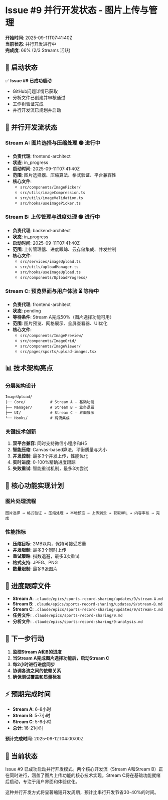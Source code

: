 # Issue #9 并行开发状态 - 图片上传与管理

**开始时间**: 2025-09-11T07:41:40Z  
**当前状态**: 并行开发进行中  
**完成度**: 66% (2/3 Streams 活跃)

## 🚀 启动状态

✅ **Issue #9 已成功启动**
- GitHub问题详情已获取
- 分析文件已创建并审核通过
- 工作树验证完成
- 并行开发流已规划并启动

## 🔄 并行开发流状态

### Stream A: 图片选择与压缩处理 🟢 **进行中**
- **负责代理**: frontend-architect
- **状态**: in_progress
- **启动时间**: 2025-09-11T07:41:40Z
- **范围**: 图片选择器、压缩算法、格式验证、平台兼容性
- **核心文件**: 
  - `src/components/ImagePicker/`
  - `src/utils/imageCompression.ts`
  - `src/utils/imageValidation.ts`
  - `src/hooks/useImagePicker.ts`

### Stream B: 上传管理与进度处理 🟢 **进行中**
- **负责代理**: backend-architect  
- **状态**: in_progress
- **启动时间**: 2025-09-11T07:41:40Z
- **范围**: 上传管理器、进度跟踪、云存储集成、并发控制
- **核心文件**:
  - `src/services/imageUpload.ts`
  - `src/utils/uploadManager.ts`
  - `src/hooks/useImageUpload.ts`
  - `src/components/UploadProgress/`

### Stream C: 预览界面与用户体验 ⏳ **等待中**
- **负责代理**: frontend-architect
- **状态**: pending
- **等待条件**: Stream A完成50%（图片选择功能可用）
- **范围**: 图片预览、网格展示、全屏查看器、UI优化
- **核心文件**:
  - `src/components/ImagePreview/`
  - `src/components/ImageGrid/`
  - `src/components/ImageViewer/`
  - `src/pages/sports/upload-images.tsx`

## 📊 技术架构亮点

### 分层架构设计
```
ImageUpload/
├── Core/           # Stream A - 基础功能
├── Manager/        # Stream B - 业务逻辑  
├── UI/             # Stream C - 界面展示
└── Hooks/          # 跨流集成
```

### 关键技术创新
1. **双平台兼容**: 同时支持微信小程序和H5
2. **智能压缩**: Canvas-based算法，平衡质量与大小
3. **并发控制**: 最多3个并发上传，性能优化
4. **实时进度**: 0-100%精确进度跟踪
5. **失败重试**: 智能重试机制，最多3次尝试

## 🎯 核心功能实现计划

### 图片处理流程
```
图片选择 → 格式验证 → 压缩处理 → 本地预览 → 上传到云 → 获取URL → 内容审核 → 完成
```

### 性能指标
- **压缩目标**: 2MB以内，保持可接受质量
- **并发限制**: 最多3个同时上传
- **重试策略**: 指数退避，最多3次重试
- **格式支持**: JPEG、PNG
- **数量限制**: 最多9张图片

## 📝 进度跟踪文件

- **Stream A**: `.claude/epics/sports-record-sharing/updates/9/stream-A.md`
- **Stream B**: `.claude/epics/sports-record-sharing/updates/9/stream-B.md`
- **Stream C**: `.claude/epics/sports-record-sharing/updates/9/stream-C.md`
- **任务文件**: `.claude/epics/sports-record-sharing/9.md`
- **分析文件**: `.claude/epics/sports-record-sharing/9-analysis.md`

## 🚦 下一步行动

1. **监控Stream A和B的进度**
2. **当Stream A完成图片选择功能后，启动Stream C**
3. **每2小时进行进度同步**
4. **协调各流之间的依赖关系**
5. **确保测试覆盖和质量标准**

## ⚡ 预期完成时间

- **Stream A**: 6-8小时
- **Stream B**: 5-7小时  
- **Stream C**: 5-6小时
- **总计**: 16-21小时

**预计完成时间**: 2025-09-12T04:00:00Z

## 🎉 当前状态

Issue #9 已成功启动并行开发模式。两个核心开发流（Stream A和Stream B）正在同时进行，涵盖了图片上传功能的核心技术实现。Stream C将在基础功能就绪后启动，专注于用户界面和体验优化。

这种并行开发方式将显著缩短开发周期，预计比串行开发节省30-40%的时间。